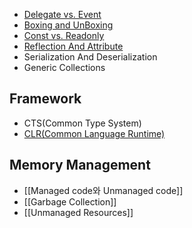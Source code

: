 - [Delegate vs. Event](Delegate%20vs.%20Event.md)
- [Boxing and UnBoxing](Boxing%20And%20UnBoxing.md)
- [Const vs. Readonly](Const%20vs.%20Readonly.md)
- [Reflection And Attribute](Reflection%20And%20Attribute.md)
- Serialization And Deserialization
- Generic Collections

## Framework
- CTS(Common Type System)
- [CLR(Common Language Runtime)](CLR%20(Common%20Language%20Runtime).md)

## Memory Management
- [[Managed code와 Unmanaged code]]
- [[Garbage Collection]]
- [[Unmanaged Resources]]

